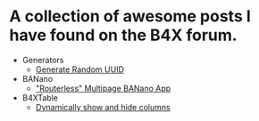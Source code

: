 # A collection of awesome posts I have found on the B4X forum.

- Generators
  - [Generate Random UUID](https://www.b4x.com/android/forum/threads/guid-vs-uuid-can-i-use-guid-as-uuid.110970/#post-692302)
- BANano
  - ["Routerless" Multipage BANano App](https://www.b4x.com/android/forum/threads/banano-for-dummies-by-example.108722/post-679408)
- B4XTable
  - [Dynamically show and hide columns](https://www.b4x.com/android/forum/threads/solved-b4xtable-dynamically-show-hide-column.113504/#post-708428)

